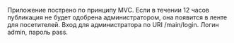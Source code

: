 Приложение пострено по принципу MVC. Если в течении 12 часов публикация не будет одобрена администратором, она появится в ленте для посетителей. Вход для администратора по URI /main/login. Логин admin, пароль pass.
